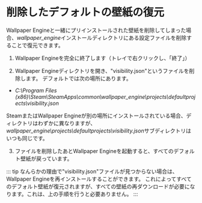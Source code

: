 # 削除したデフォルトの壁紙の復元

Wallpaper Engineと一緒にプリインストールされた壁紙を削除してしまった場合、*wallpaper_engine*インストールディレクトリにある設定ファイルを削除することで復元できます。

1. Wallpaper Engineを完全に終了します（トレイで右クリックし、「終了」）

2. Wallpaper Engineディレクトリを開き、"visibility.json"というファイルを削除します。 デフォルトでは次の場所にあります。

* *C:\Program Files (x86)\Steam\SteamApps\common\wallpaper_engine\projects\defaultprojects\visibility.json*

SteamまたはWallpaper Engineが別の場所にインストールされている場合、ディレクトリはわずかに異なりますが、*wallpaper_engine\projects\defaultprojects\visibility.json*サブディレクトリはいつも同じです。

3. ファイルを削除したあとWallpaper Engineを起動すると、すべてのデフォルト壁紙が戻っています。

::: tip なんらかの理由で"visibility.json"ファイルが見つからない場合は、Wallpaper Engineを再インストールすることができます。 これによってすべてのデフォルト壁紙が復元されますが、すべての壁紙の再ダウンロードが必要になります。これは、上の手順を行うと必要ありません。 :::